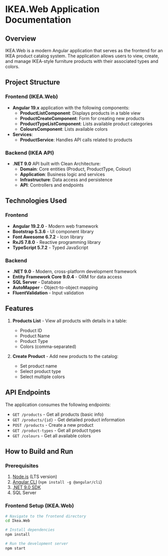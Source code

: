 # IKEA.Web Application Documentation

## Overview

IKEA.Web is a modern Angular application that serves as the frontend for an IKEA product catalog system. The application allows users to view, create, and manage IKEA-style furniture products with their associated types and colors.

## Project Structure

### Frontend (IKEA.Web)
- **Angular 19.x** application with the following components:
  - **ProductListComponent**: Displays products in a table view
  - **ProductCreateComponent**: Form for creating new products
  - **ProductTypeListComponent**: Lists available product categories
  - **ColoursComponent**: Lists available colors
- **Services**:
  - **ProductService**: Handles API calls related to products

### Backend (IKEA API)
- **.NET 9.0** API built with Clean Architecture:
  - **Domain**: Core entities (Product, ProductType, Colour)
  - **Application**: Business logic and services
  - **Infrastructure**: Data access and persistence
  - **API**: Controllers and endpoints

## Technologies Used

### Frontend
- **Angular 19.2.0** - Modern web framework
- **Bootstrap 5.3.6** - UI component library
- **Font Awesome 6.7.2** - Icon library
- **RxJS 7.8.0** - Reactive programming library
- **TypeScript 5.7.2** - Typed JavaScript

### Backend
- **.NET 9.0** - Modern, cross-platform development framework
- **Entity Framework Core 9.0.4** - ORM for data access
- **SQL Server** - Database
- **AutoMapper** - Object-to-object mapping
- **FluentValidation** - Input validation

## Features

1. **Products List** - View all products with details in a table:
   - Product ID
   - Product Name
   - Product Type
   - Colors (comma-separated)

2. **Create Product** - Add new products to the catalog:
   - Set product name
   - Select product type
   - Select multiple colors

## API Endpoints

The application consumes the following endpoints:

- `GET /products` - Get all products (basic info)
- `GET /products/{id}` - Get detailed product information
- `POST /products` - Create a new product
- `GET /product-types` - Get all product types
- `GET /colours` - Get all available colors

## How to Build and Run

### Prerequisites
1. [Node.js](https://nodejs.org/) (LTS version)
2. [Angular CLI](https://angular.io/cli) (`npm install -g @angular/cli`)
3. [.NET 9.0 SDK](https://dotnet.microsoft.com/download)
4. SQL Server

### Frontend Setup (IKEA.Web)
```bash
# Navigate to the frontend directory
cd Ikea.Web

# Install dependencies
npm install

# Run the development server
npm start